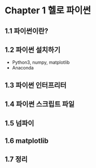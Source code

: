 # Chapter 1 헬로 파이썬

## 1.1 파이썬이란?

## 1.2 파이썬 설치하기

- Python3, numpy, matplotlib
- Anaconda

## 1.3 파이썬 인터프리터

## 1.4 파이썬 스크립트 파일

## 1.5 넘파이

## 1.6 matplotlib

## 1.7 정리
